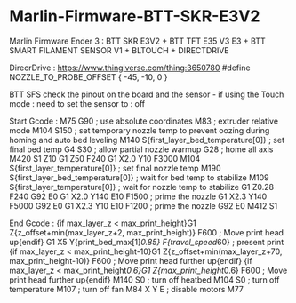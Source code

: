 # Marlin-Firmware-BTT-SKR-E3V2
Marlin Firmware Ender 3 :  BTT SKR E3V2 + BTT TFT E35 V3 E3 + BTT SMART FILAMENT SENSOR V1 + BLTOUCH + DIRECTDRIVE

DirecrDrive : https://www.thingiverse.com/thing:3650780 #define NOZZLE_TO_PROBE_OFFSET { -45, -10, 0 }

BTT SFS check the pinout on the board and the sensor - if using the Touch mode : need to set the sensor to : off

Start Gcode : 
M75
G90 ; use absolute coordinates
M83 ; extruder relative mode
M104 S150 ; set temporary nozzle temp to prevent oozing during homing and auto bed leveling
M140 S{first_layer_bed_temperature[0]} ; set final bed temp
G4 S30 ; allow partial nozzle warmup
G28 ; home all axis
M420 S1 Z10
G1 Z50 F240
G1 X2.0 Y10 F3000
M104 S{first_layer_temperature[0]} ; set final nozzle temp
M190 S{first_layer_bed_temperature[0]} ; wait for bed temp to stabilize
M109 S{first_layer_temperature[0]} ; wait for nozzle temp to stabilize
G1 Z0.28 F240
G92 E0
G1 X2.0 Y140 E10 F1500 ; prime the nozzle
G1 X2.3 Y140 F5000
G92 E0
G1 X2.3 Y10 E10 F1200 ; prime the nozzle
G92 E0
M412 S1

End Gcode :
{if max_layer_z < max_print_height}G1 Z{z_offset+min(max_layer_z+2, max_print_height)} F600 ; Move print head up{endif}
G1 X5 Y{print_bed_max[1]*0.85} F{travel_speed*60} ; present print
{if max_layer_z < max_print_height-10}G1 Z{z_offset+min(max_layer_z+70, max_print_height-10)} F600 ; Move print head further up{endif}
{if max_layer_z < max_print_height*0.6}G1 Z{max_print_height*0.6} F600 ; Move print head further up{endif}
M140 S0 ; turn off heatbed
M104 S0 ; turn off temperature
M107 ; turn off fan
M84 X Y E ; disable motors
M77
